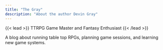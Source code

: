 ```yaml
---
title: "The Gray"
description: "About the author Devin Gray"
---
```


{{< lead >}} TTRPG Game Master and Fantasy Enthusiast {{< /lead >}}

A blog about running table top RPGs, planning game sessions, and learning new game systems.